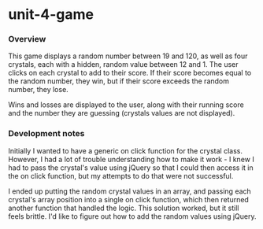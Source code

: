 # unit-4-game

### Overview

This game displays a random number between 19 and 120, as well as four crystals, each with a hidden, random value between 12 and 1. The user clicks on each crystal to add to their score. If their score becomes equal to the random number, they win, but if their score exceeds the random number, they lose. 

Wins and losses are displayed to the user, along with their running score and the number they are guessing (crystals values are not displayed).


### Development notes

Initially I wanted to have a generic on click function for the crystal class. However, I had a lot of trouble understanding how to make it work - I knew I had to pass the crystal's value using jQuery so that I could then access it in the on click function, but my attempts to do that were not successful.

I ended up putting the random crystal values in an array, and passing each crystal's array position into a single on click function, which then returned another function that handled the logic. This solution worked, but it still feels brittle. I'd like to figure out how to add the random values using jQuery.
